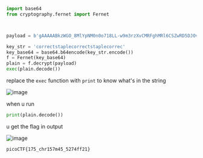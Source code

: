 ```py
import base64
from cryptography.fernet import Fernet



payload = b'gAAAAABkzWGO_8MlYpNM0n0o718LL-w9m3rzXvCMRFghMRl6CSZwRD5DJOvN_jc8TFHmHmfiI8HWSu49MyoYKvb5mOGm_Jn4kkhC5fuRiGgmwEpxjh0z72dpi6TaPO2TorksAd2bNLemfTaYPf9qiTn_z9mvCQYV9cFKK9m1SqCSr4qDwHXgkQpm7IJAmtEJqyVUfteFLszyxv5-KXJin5BWf9aDPIskp4AztjsBH1_q9e5FIwIq48H7AaHmR8bdvjcW_ZrvhAIOInm1oM-8DjamKvhh7u3-lA=='

key_str = 'correctstaplecorrectstaplecorrec'
key_base64 = base64.b64encode(key_str.encode())
f = Fernet(key_base64)
plain = f.decrypt(payload)
exec(plain.decode())
```

replace the `exec` function with `print` to know what's in the string

![image](https://github.com/Adarshredd/picoctf-writeups/assets/145366498/18e7ff7f-0809-4dc1-85a0-4ecdfc7f901c)

when u run 
```py
print(plain.decode())
```
u get the flag in output

![image](https://github.com/Adarshredd/picoctf-writeups/assets/145366498/ce861b2e-0c78-4d48-9024-28177fe3c970)


`picoCTF{175_chr157m45_5274ff21}`
